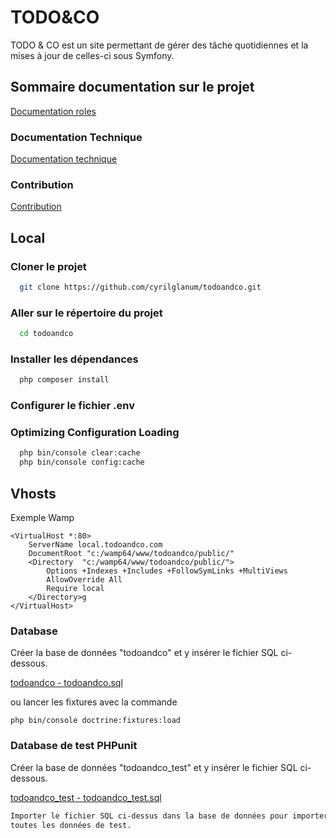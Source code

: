 # TODO&CO

TODO & CO est un site permettant de gérer des tâche quotidiennes et la mises à jour de celles-ci sous 
Symfony.

## Sommaire documentation sur le projet

[Documentation roles](Documentation/Roles.md)

### Documentation Technique

[Documentation technique](Documentation/Documentation_technique.md)

### Contribution
[Contribution](Documentation/Contribution.md)
## Local

### Cloner le projet

```bash
  git clone https://github.com/cyrilglanum/todoandco.git
```

### Aller sur le répertoire du projet

```bash
  cd todoandco
```

### Installer les dépendances

```bash
  php composer install
```

### Configurer le fichier .env


### Optimizing Configuration Loading

```bash
  php bin/console clear:cache
  php bin/console config:cache
```

## Vhosts

Exemple Wamp

```
<VirtualHost *:80>
	ServerName local.todoandco.com
	DocumentRoot "c:/wamp64/www/todoandco/public/"
	<Directory  "c:/wamp64/www/todoandco/public/">
		Options +Indexes +Includes +FollowSymLinks +MultiViews
		AllowOverride All
		Require local
	</Directory>g
</VirtualHost>
```

### Database

Créer la base de données "todoandco" et y insérer le fichier SQL ci-dessous.

[todoandco - todoandco.sql](Documentation/todoandco_sql_files.zip) 

ou lancer les fixtures avec la commande 

```
php bin/console doctrine:fixtures:load
```

### Database de test PHPunit
Créer la base de données "todoandco_test" et y insérer le fichier SQL ci-dessous.

[todoandco_test - todoandco_test.sql](Documentation/todoandco_sql_files.zip) 

```bash
Importer le fichier SQL ci-dessus dans la base de données pour importer 
toutes les données de test.
```